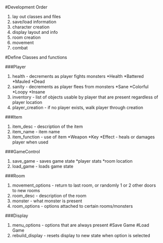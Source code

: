 #Development Order
1. lay out classes and files
2. save/load information
3. character creation
4. display layout and info
5. room creation
6. movement
7. combat


#Define Classes and functions

###Player
1. health - decrements as player fights monsters
*Health
*Battered
*Mauled
*Dead
2. sanity - decrements as player flees from monsters
*Sane
*Colorful
*Loopy
*Insane
3. inventory - list of objects usable by player that are present regardless of player location
4. player_creation - if no player exists, walk player through creation 

###Item
1. item_desc - description of the item
2. item_name - item name
3. item_function - use of item
*Weapon
*Key
*Effect - heals or damages player when used

###GameControl
1. save_game - saves game state
*player stats
*room location
2. load_game - loads game state

###Room
1. movement_options - return to last room, or randomly 1 or 2 other doors to new rooms
2. room_desc - description of the room
3. monster - what monster is present
4. room_options - options attached to certain rooms/monsters

###Display
1. menu_options - options that are always present
#Save Game
#Load Game
2. rebuild_display - resets display to new state when option is selected






